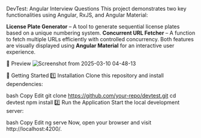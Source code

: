 DevTest: Angular Interview Questions
This project demonstrates two key functionalities using Angular, RxJS, and Angular Material:

**License Plate Generator** – A tool to generate sequential license plates based on a unique numbering system.
**Concurrent URL Fetcher** – A function to fetch multiple URLs efficiently with controlled concurrency.
Both features are visually displayed using **Angular Material** for an interactive user experience.

📸 Preview
![Screenshot from 2025-03-10 04-48-13](https://github.com/user-attachments/assets/21df34bd-8393-4f21-8ee1-4fd5511134ea)



🚀 Getting Started
1️⃣ Installation
Clone this repository and install dependencies:

bash
Copy
Edit
git clone https://github.com/your-repo/devtest.git
cd devtest
npm install
2️⃣ Run the Application
Start the local development server:

bash
Copy
Edit
ng serve
Now, open your browser and visit http://localhost:4200/.
